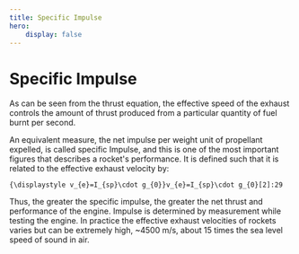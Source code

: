 ```yaml
---
title: Specific Impulse
hero:
    display: false
---
```


# Specific Impulse

As can be seen from the thrust equation, the effective speed of the exhaust controls the amount of thrust produced from a particular quantity of fuel burnt per second.

An equivalent measure, the net impulse per weight unit of propellant expelled, is called specific Impulse, and this is one of the most important figures that describes a rocket's performance. It is defined such that it is related to the effective exhaust velocity by:

```
{\displaystyle v_{e}=I_{sp}\cdot g_{0}}v_{e}=I_{sp}\cdot g_{0}[2]:29
```

Thus, the greater the specific impulse, the greater the net thrust and performance of the engine. Impulse is determined by measurement while testing the engine. In practice the effective exhaust velocities of rockets varies but can be extremely high, ~4500 m/s, about 15 times the sea level speed of sound in air.